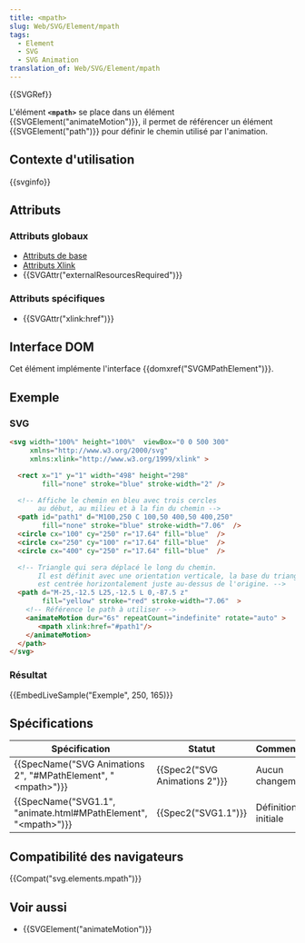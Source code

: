 ```yaml
---
title: <mpath>
slug: Web/SVG/Element/mpath
tags:
  - Element
  - SVG
  - SVG Animation
translation_of: Web/SVG/Element/mpath
---
```

{{SVGRef}}

L'élément **`<mpath>`** se place dans un élément {{SVGElement("animateMotion")}}, il permet de référencer un élément {{SVGElement("path")}} pour définir le chemin utilisé par l'animation.

## Contexte d'utilisation

{{svginfo}}

## Attributs

### Attributs globaux

- [Attributs de base](/fr/docs/Web/SVG/Attribute#Attributs_de_base "en/SVG/Attribute#Core")
- [Attributs Xlink](/fr/docs/Web/SVG/Attribute#Attributs_XLink "en/SVG/Attribute#XLink")
- {{SVGAttr("externalResourcesRequired")}}

### Attributs spécifiques

- {{SVGAttr("xlink:href")}}

## Interface DOM

Cet élément implémente l'interface {{domxref("SVGMPathElement")}}.

## Exemple

### SVG

```html
<svg width="100%" height="100%"  viewBox="0 0 500 300"
     xmlns="http://www.w3.org/2000/svg"
     xmlns:xlink="http://www.w3.org/1999/xlink" >

  <rect x="1" y="1" width="498" height="298"
        fill="none" stroke="blue" stroke-width="2" />

  <!-- Affiche le chemin en bleu avec trois cercles
       au début, au milieu et à la fin du chemin -->
  <path id="path1" d="M100,250 C 100,50 400,50 400,250"
        fill="none" stroke="blue" stroke-width="7.06"  />
  <circle cx="100" cy="250" r="17.64" fill="blue"  />
  <circle cx="250" cy="100" r="17.64" fill="blue"  />
  <circle cx="400" cy="250" r="17.64" fill="blue"  />

  <!-- Triangle qui sera déplacé le long du chemin.
       Il est définit avec une orientation verticale, la base du triangle
       est centrée horizontalement juste au-dessus de l'origine. -->
  <path d="M-25,-12.5 L25,-12.5 L 0,-87.5 z"
        fill="yellow" stroke="red" stroke-width="7.06"  >
    <!-- Référence le path à utiliser -->
    <animateMotion dur="6s" repeatCount="indefinite" rotate="auto" >
       <mpath xlink:href="#path1"/>
    </animateMotion>
  </path>
</svg>
```

### Résultat

{{EmbedLiveSample("Exemple", 250, 165)}}

## Spécifications

| Spécification                                                                                | Statut                                   | Commentaire         |
| -------------------------------------------------------------------------------------------- | ---------------------------------------- | ------------------- |
| {{SpecName("SVG Animations 2", "#MPathElement", "&lt;mpath&gt;")}}     | {{Spec2("SVG Animations 2")}} | Aucun changement    |
| {{SpecName("SVG1.1", "animate.html#MPathElement", "&lt;mpath&gt;")}} | {{Spec2("SVG1.1")}}                 | Définition initiale |

## Compatibilité des navigateurs

{{Compat("svg.elements.mpath")}}

## Voir aussi

- {{SVGElement("animateMotion")}}
